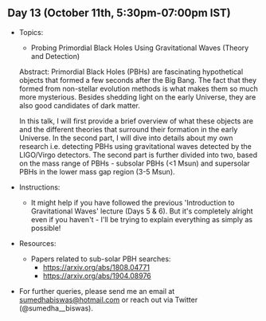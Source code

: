 ## Day 13 (October 11th, 5:30pm-07:00pm IST)

* Topics:
  * Probing Primordial Black Holes Using Gravitational Waves (Theory and Detection)
  
  Abstract: Primordial Black Holes (PBHs) are fascinating hypothetical objects that formed a few seconds after the Big Bang. The fact that they formed from non-stellar evolution methods is what makes them so much more mysterious. Besides shedding light on the early Universe, they are also good candidates of dark matter. 
  
  In this talk, I will first provide a brief overview of what these objects are and the different theories that surround their formation in the early Universe. In the second part, I will dive into details about my own research i.e. detecting PBHs using gravitational waves detected by the LIGO/Virgo detectors. The second part is further divided into two, based on the mass range of PBHs - subsolar PBHs (<1 Msun) and supersolar PBHs in the lower mass gap region (3-5 Msun). 
 
* Instructions:
  * It might help if you have followed the previous 'Introduction to Gravitational Waves' lecture (Days 5 & 6). But it's completely alright even if you haven't - I'll be trying to explain everything as simply as possible! 

* Resources:
  * Papers related to sub-solar PBH searches:
    * https://arxiv.org/abs/1808.04771
    * https://arxiv.org/abs/1904.08976

* For further queries, please send me an email at sumedhabiswas@hotmail.com or reach out via Twitter (@sumedha__biswas).
